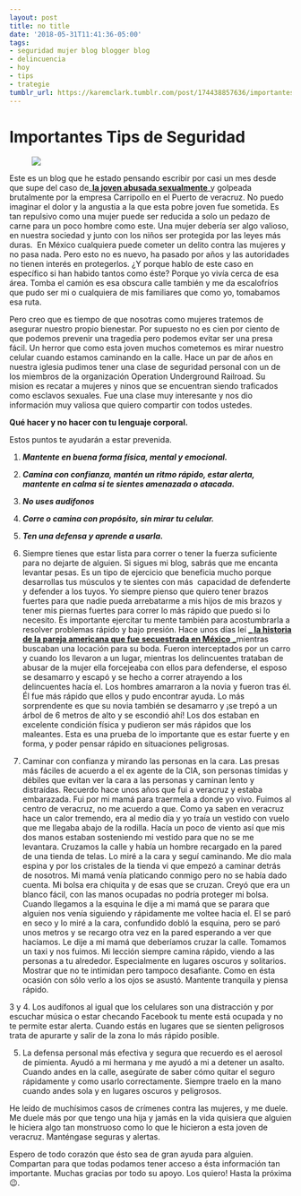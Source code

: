 ```yaml
---
layout: post
title: no title
date: '2018-05-31T11:41:36-05:00'
tags:
- seguridad mujer blog blogger blog
- delincuencia
- hoy
- tips
- trategie
tumblr_url: https://karemclark.tumblr.com/post/174438857636/importantes-tips-de-seguridad
---
```

# Importantes Tips de Seguridad
<figure class="tmblr-full" data-orig-height="1536" data-orig-width="1024"><img src="https://64.media.tumblr.com/526cfc57ce866bb0018cd29d574e5dfa/tumblr_inline_p9lq5pH6711t4qra9_1280.jpg" data-orig-height="1536" data-orig-width="1024"></figure>

Este es un blog que he estado pensando escribir por casi un mes desde que supe del caso de_**[la joven abusada sexualmente](https://t.umblr.com/redirect?z=http%3A%2F%2Fwww.notinfomex.mx%2F2018%2F04%2Ftrasciende-video-donde-una-mujer-es.html&t=MzY3MDI0ZTlmOGE5ZjFmZjU5OTgzYThmYzEwODMwY2I0N2IwOWI1MixmNDczODFjYTE2Njg1ZWVhNzdiNmE0MzI1Y2RhM2UzZjZkZWEyMDkz)**_y golpeada brutalmente por la empresa Carripollo en el Puerto de veracruz. No puedo imaginar el dolor y la angustia a la que esta pobre joven fue sometida. Es tan repulsivo como una mujer puede ser reducida a solo un pedazo de carne para un poco hombre como este. Una mujer debería ser algo valioso, en nuestra sociedad y junto con los niños ser protegida por las leyes más duras. &nbsp;En México cualquiera puede cometer un delito contra las mujeres y no pasa nada. Pero esto no es nuevo, ha pasado por años y las autoridades no tienen interés en protegerlos. ¿Y porque hablo de este caso en específico si han habido tantos como éste? Porque yo vivía cerca de esa área. Tomba el camión es esa obscura calle también y me da escalofríos que pudo ser mi o cualquiera de mis familiares que como yo, tomabamos esa ruta.

Pero creo que es tiempo de que nosotras como mujeres tratemos de asegurar nuestro propio bienestar. Por supuesto no es cien por ciento de que podemos prevenir una tragedia pero podemos evitar ser una presa fácil. Un herror que como esta joven muchos cometemos es mirar nuestro celular cuando estamos caminando en la calle. Hace un par de años en nuestra iglesia pudimos tener una clase de seguridad personal con un de los miembros de la organización Operation Underground Railroad. Su mision es recatar a mujeres y ninos que se encuentran siendo traficados como esclavos sexuales. Fue una clase muy interesante y nos dio información muy valiosa que quiero compartir con todos ustedes.

**Qué hacer y no hacer con tu lenguaje corporal.**

Estos puntos te ayudarán a estar prevenida.

1. **_Mantente en buena forma física, mental y emocional._** 
2. **_Camina con confianza, mantén un ritmo rápido, estar alerta, mantente en calma si te sientes amenazada o atacada._** 
3. **_No uses audifonos_** 
4. **_Corre o camina con propósito, sin mirar tu celular._** 
5. **_Ten una defensa y aprende a usarla._**

1. Siempre tienes que estar lista para correr o tener la fuerza suficiente para no dejarte de alguien. Si sigues mi blog, sabrás que me encanta levantar pesas. Es un tipo de ejercicio que beneficia mucho porque desarrollas tus músculos y te sientes con más &nbsp;capacidad de defenderte y defender a los tuyos. Yo siempre pienso que quiero tener brazos fuertes para que nadie pueda arrebatarme a mis hijos de mis brazos y tener mis piernas fuertes para correr lo más rápido que puedo si lo necesito. Es importante ejercitar tu mente también para acostumbrarla a resolver problemas rápido y bajo presión. Hace unos días leí [_ **la historia de la pareja americana que fue secuestrada en México** _](https://t.umblr.com/redirect?z=https%3A%2F%2Fnypost.com%2F2018%2F05%2F16%2Fwe-were-kidnapped-while-on-vacation-in-mexico%2F&t=ZDk5MzkwMzI3NDA0OTVlN2MxYzM3YTE3OTg5N2RjYjhlY2RhYjYzZCwyODAzYjhkZjkyZjcwNDM2MDc1MTA4ZDdkNWYxM2IyMjkzYWE0NjU5)mientras buscaban una locación para su boda. Fueron interceptados por un carro y cuando los llevaron a un lugar, mientras los delincuentes trataban de abusar de la mujer ella forcejeaba con ellos para defenderse, el esposo se desamarro y escapó y se hecho a correr atrayendo a los delincuentes hacía el. Los hombres amarraron a la novia y fueron tras él. Él fue más rápido que ellos y pudo encontrar ayuda. Lo más sorprendente es que su novia también se desamarro y ¡se trepó a un árbol de 6 metros de alto y se escondió ahí! Los dos estaban en excelente condición física y pudieron ser más rápidos que los maleantes. Esta es una prueba de lo importante que es estar fuerte y en forma, y poder pensar rápido en situaciones peligrosas.

2. Caminar con confianza y mirando las personas en la cara. Las presas más fáciles de acuerdo a el ex agente de la CIA, son personas tímidas y débiles que evitan ver la cara a las personas y caminan lento y distraídas. Recuerdo hace unos años que fui a veracruz y estaba embarazada. Fui por mi mamá para traermela a donde yo vivo. Fuimos al centro de veracruz, no me acuerdo a que. Como ya saben en veracruz hace un calor tremendo, era al medio día y yo traía un vestido con vuelo que me llegaba abajo de la rodilla. Hacía un poco de viento así que mis dos manos estaban sosteniendo mi vestido para que no se me levantara. Cruzamos la calle y había un hombre recargado en la pared de una tienda de telas. Lo miré a la cara y seguí caminando. Me dio mala espina y por los cristales de la tienda vi que empezó a caminar detrás de nosotros. Mi mamá venía platicando conmigo pero no se había dado cuenta. Mi bolsa era chiquita y de esas que se cruzan. Creyó que era un blanco fácil, con las manos ocupadas no podría proteger mi bolsa. Cuando llegamos a la esquina le dije a mi mamá que se parara que alguien nos venía siguiendo y rápidamente me voltee hacia el. El se paró en seco y lo miré a la cara, confundido dobló la esquina, pero se paró unos metros y se recargo otra vez en la pared esperando a ver que hacíamos. Le dije a mi mamá que deberíamos cruzar la calle. Tomamos un taxi y nos fuimos. Mi lección siempre camina rápido, viendo a las personas a tu alrededor. Especialmente en lugares oscuros y solitarios. Mostrar que no te intimidan pero tampoco desafiante. Como en ésta ocasión con sólo verlo a los ojos se asustó. Mantente tranquila y piensa rápido.

3 y 4. Los audífonos al igual que los celulares son una distracción y por escuchar música o estar checando Facebook tu mente está ocupada y no te permite estar alerta. Cuando estás en lugares que se sienten peligrosos trata de apurarte y salir de la zona lo más rápido posible.

5. La defensa personal más efectiva y segura que recuerdo es el aerosol de pimienta. Ayudó a mi hermana y me ayudó a mi a detener un asalto. Cuando andes en la calle, asegúrate de saber cómo quitar el seguro rápidamente y como usarlo correctamente. Siempre traelo en la mano cuando andes sola y en lugares oscuros y peligrosos.

He leído de muchísimos casos de crímenes contra las mujeres, y me duele. Me duele más por que tengo una hija y jamás en la vida quisiera que alguien le hiciera algo tan monstruoso como lo que le hicieron a esta joven de veracruz. Manténgase seguras y alertas.

Espero de todo corazón que ésto sea de gran ayuda para alguien. Compartan para que todas podamos tener acceso a ésta información tan importante. Muchas gracias por todo su apoyo. Los quiero! Hasta la próxima 😉.

